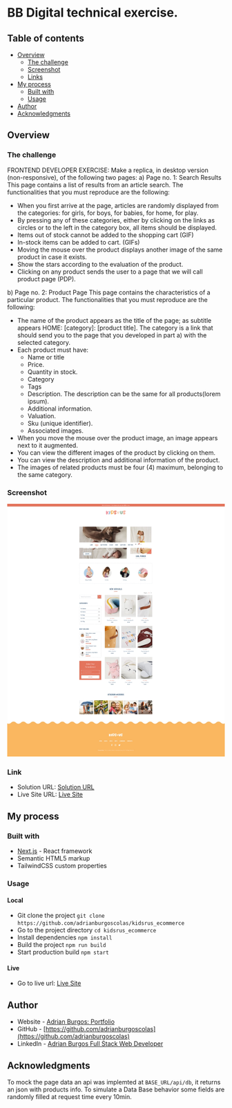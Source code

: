# BB Digital technical exercise.

## Table of contents

- [Overview](#overview)
  - [The challenge](#the-challenge)
  - [Screenshot](#screenshot)
  - [Links](#links)
- [My process](#my-process)
  - [Built with](#built-with)
  - [Usage](#usage)
- [Author](#author)
- [Acknowledgments](#acknowledgments)

## Overview

### The challenge

FRONTEND DEVELOPER EXERCISE:
Make a replica, in desktop version (non-responsive), of the following two pages:
a) Page no. 1: Search Results This page contains a list of results from an article search. The functionalities that you must reproduce are the following:
- When you first arrive at the page, articles are randomly displayed from the categories: for girls, for boys, for babies, for home, for play.
- By pressing any of these categories, either by clicking on the links as circles or to the left in the category box, all items should be displayed.
- Items out of stock cannot be added to the shopping cart (GIF)
- In-stock items can be added to cart. (GIFs)
- Moving the mouse over the product displays another image of the same product in case it exists.
- Show the stars according to the evaluation of the product.
- Clicking on any product sends the user to a page that we will call product page (PDP).

b) Page no. 2: Product Page This page contains the characteristics of a particular product. The functionalities that you must reproduce are the following:

- The name of the product appears as the title of the page; as subtitle appears HOME: [category]: [product title]. The category is a link that should send you to the page that you developed in part a) with the selected category.
- Each product must have:
  - Name or title
  - Price.
  - Quantity in stock.
  - Category
  - Tags
  - Description. The description can be the same for all products(lorem ipsum).
  - Additional information.
  - Valuation.
  - Sku (unique identifier).
  - Associated images.
- When you move the mouse over the product image, an image appears next to it augmented.
- You can view the different images of the product by clicking on them.
- You can view the description and additional information of the product.
- The images of related products must be four (4) maximum, belonging to the same category.

### Screenshot

![](./screenshot.jpg)

### Link

- Solution URL: [Solution URL](https://github.com/adrianburgoscolas/kidsrus_ecommerce)
- Live Site URL: [Live Site](https://kidsrus-ecommerce-swqx.vercel.app/)

## My process

### Built with

- [Next.js](https://nextjs.org/) - React framework
- Semantic HTML5 markup
- TailwindCSS custom properties

### Usage

#### Local

- Git clone the project `git clone https://github.com/adrianburgoscolas/kidsrus_ecommerce`
- Go to the project directory `cd kidsrus_ecommerce`
- Install dependencies `npm install`
- Build the project `npm run build`
- Start production build `npm start`

#### Live

- Go to live url: [Live Site](https://kidsrus-ecommerce-swqx.vercel.app/)

## Author

- Website - [Adrian Burgos: Portfolio](https://adrianburgoscolas.github.io/portfolio/)
- GitHub - [https://github.com/adrianburgoscolas](https://github.com/adrianburgoscolas)
- LinkedIn - [Adrian Burgos Full Stack Web Developer](https://www.linkedin.com/in/adrian-burgos-1776a6144/)

## Acknowledgments
To mock the page data an api was implemted at `BASE_URL/api/db`, it returns an json with products info.
To simulate a Data Base behavior some fields are randomly filled at request time every 10min.
